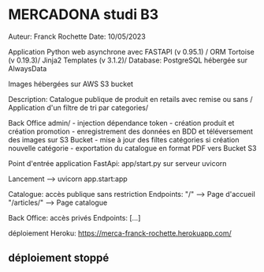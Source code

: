 # MERCADONA studi B3
Auteur: Franck Rochette
Date: 10/05/2023

Application Python web asynchrone avec FASTAPI (v 0.95.1) / ORM Tortoise (v 0.19.3)/ 
Jinja2 Templates (v 3.1.2)/ Database: PostgreSQL hébergée sur AlwaysData

Images hébergées sur AWS S3 bucket

Description:
Catalogue publique de produit en retails avec remise ou sans /
Application d'un filtre de tri par categories/

Back Office admin/
    - injection dépendance token
    - création produit et création promotion
    - enregistrement des données en BDD et téléversement des images sur S3 Bucket
    - mise à jour des filtes catégories si création nouvelle catégorie
    - exportation du catalogue en format PDF vers Bucket S3

Point d'entrée application FastApi: app/start.py sur serveur uvicorn

 Lancement --> uvicorn app.start:app

Catalogue: accès publique sans restriction
Endpoints: "/" --> Page d'accueil
           "/articles/" --> Page catalogue

Back Office: accès privés
Endpoints: [...]

déploiement Heroku: https://merca-franck-rochette.herokuapp.com/
## déploiement stoppé ##
